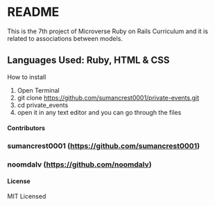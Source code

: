 # README

This is the 7th project of Microverse Ruby on Rails Curriculum and it is related to associations between models.

## Languages Used: Ruby, HTML & CSS

How to install

1. Open Terminal
2. git clone https://github.com/sumancrest0001/private-events.git
3. cd private_events
4. open it in any text editor and you can go through the files


#### Contributors
### sumancrest0001 (https://github.com/sumancrest0001)

### noomdalv (https://github.com/noomdalv)


#### License

MIT Licensed
